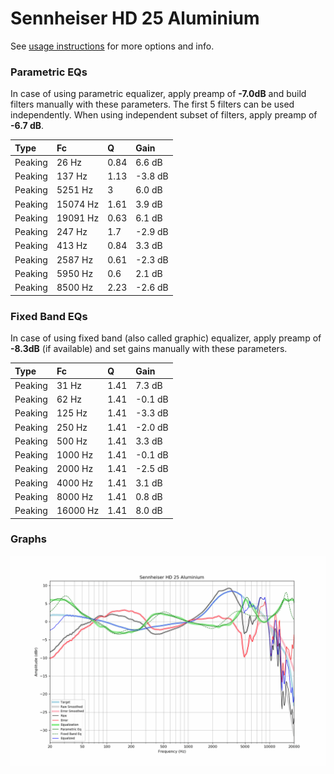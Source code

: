 # Sennheiser HD 25 Aluminium
See [usage instructions](https://github.com/jaakkopasanen/AutoEq#usage) for more options and info.

### Parametric EQs
In case of using parametric equalizer, apply preamp of **-7.0dB** and build filters manually
with these parameters. The first 5 filters can be used independently.
When using independent subset of filters, apply preamp of **-6.7 dB**.

| Type    | Fc       |    Q | Gain    |
|:--------|:---------|:-----|:--------|
| Peaking | 26 Hz    | 0.84 | 6.6 dB  |
| Peaking | 137 Hz   | 1.13 | -3.8 dB |
| Peaking | 5251 Hz  | 3    | 6.0 dB  |
| Peaking | 15074 Hz | 1.61 | 3.9 dB  |
| Peaking | 19091 Hz | 0.63 | 6.1 dB  |
| Peaking | 247 Hz   | 1.7  | -2.9 dB |
| Peaking | 413 Hz   | 0.84 | 3.3 dB  |
| Peaking | 2587 Hz  | 0.61 | -2.3 dB |
| Peaking | 5950 Hz  | 0.6  | 2.1 dB  |
| Peaking | 8500 Hz  | 2.23 | -2.6 dB |

### Fixed Band EQs
In case of using fixed band (also called graphic) equalizer, apply preamp of **-8.3dB**
(if available) and set gains manually with these parameters.

| Type    | Fc       |    Q | Gain    |
|:--------|:---------|:-----|:--------|
| Peaking | 31 Hz    | 1.41 | 7.3 dB  |
| Peaking | 62 Hz    | 1.41 | -0.1 dB |
| Peaking | 125 Hz   | 1.41 | -3.3 dB |
| Peaking | 250 Hz   | 1.41 | -2.0 dB |
| Peaking | 500 Hz   | 1.41 | 3.3 dB  |
| Peaking | 1000 Hz  | 1.41 | -0.1 dB |
| Peaking | 2000 Hz  | 1.41 | -2.5 dB |
| Peaking | 4000 Hz  | 1.41 | 3.1 dB  |
| Peaking | 8000 Hz  | 1.41 | 0.8 dB  |
| Peaking | 16000 Hz | 1.41 | 8.0 dB  |

### Graphs
![](./Sennheiser%20HD%2025%20Aluminium.png)